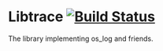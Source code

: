 # Libtrace [![Build Status](https://travis-ci.org/PureDarwin2/Libtrace.svg?branch=master)](https://travis-ci.org/PureDarwin2/Libtrace)
The library implementing os_log and friends.
